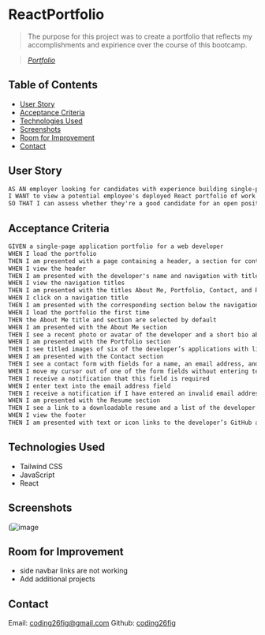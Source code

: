 # ReactPortfolio
> The purpose for this project was to create a portfolio that reflects my accomplishments and expirience over the course of this bootcamp.

>  [_Portfolio_](https://portfolioreact1000.herokuapp.com/)

## Table of Contents
* [User Story](#user-story)
* [Acceptance Criteria](#acceptance-criteria)
* [Technologies Used](#technologies-used)
* [Screenshots](#screenshots)
* [Room for Improvement](#room-for-improvement)
* [Contact](#contact)



## User Story
```md
AS AN employer looking for candidates with experience building single-page applications
I WANT to view a potential employee's deployed React portfolio of work samples
SO THAT I can assess whether they're a good candidate for an open position
```


## Acceptance Criteria
```md
GIVEN a single-page application portfolio for a web developer
WHEN I load the portfolio
THEN I am presented with a page containing a header, a section for content, and a footer
WHEN I view the header
THEN I am presented with the developer's name and navigation with titles corresponding to different sections of the portfolio
WHEN I view the navigation titles
THEN I am presented with the titles About Me, Portfolio, Contact, and Resume, and the title corresponding to the current section is highlighted
WHEN I click on a navigation title
THEN I am presented with the corresponding section below the navigation without the page reloading and that title is highlighted
WHEN I load the portfolio the first time
THEN the About Me title and section are selected by default
WHEN I am presented with the About Me section
THEN I see a recent photo or avatar of the developer and a short bio about them
WHEN I am presented with the Portfolio section
THEN I see titled images of six of the developer’s applications with links to both the deployed applications and the corresponding GitHub repositories
WHEN I am presented with the Contact section
THEN I see a contact form with fields for a name, an email address, and a message
WHEN I move my cursor out of one of the form fields without entering text
THEN I receive a notification that this field is required
WHEN I enter text into the email address field
THEN I receive a notification if I have entered an invalid email address
WHEN I am presented with the Resume section
THEN I see a link to a downloadable resume and a list of the developer’s proficiencies
WHEN I view the footer
THEN I am presented with text or icon links to the developer’s GitHub and LinkedIn profiles, and their profile on a third platform (Stack Overflow, Twitter)
```



## Technologies Used
- Tailwind CSS 
- JavaScript
- React

## Screenshots
(![image](https://user-images.githubusercontent.com/97489289/183967839-ccca3c81-abe4-4248-ac9e-5c0c1639ed96.png)



## Room for Improvement

- side navbar links are not working 
- Add additional projects 


## Contact
Email: coding26fig@gmail.com
Github: [coding26fig](https://github.com/coding26fig)

